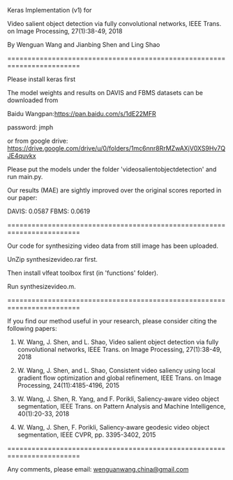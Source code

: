 Keras Implementation (v1) for



Video salient object detection via fully convolutional networks,
IEEE Trans. on Image Processing, 27(1):38-49, 2018



By Wenguan Wang and Jianbing Shen and Ling Shao



========================================================================



Please install keras first

The model weights and results on DAVIS and FBMS datasets can be downloaded
 from 



Baidu Wangpan:https://pan.baidu.com/s/1dE22MFR 


password: jmph  



or from google drive:
https://drive.google.com/drive/u/0/folders/1mc6nnr8RrMZwAXjV0XS9Hv7QJE4quvkx



Please put the models under the folder 'videosalientobjectdetection' and run main.py.



Our results (MAE) are sightly improved over the original scores reported in our paper:

DAVIS: 0.0587
FBMS:  0.0619



========================================================================


Our code for synthesizing video data from still image has been uploaded.

UnZip synthesizevideo.rar first.



Then install vlfeat toolbox first (in 'functions' folder). 



Run synthesizevideo.m.



========================================================================



If you find our method useful in your research,
 please consider citing the following papers:



1) W. Wang, J. Shen, and L. Shao, 
Video salient object detection via fully convolutional networks,
 IEEE Trans. on Image Processing, 27(1):38-49, 2018



2) W. Wang, J. Shen, and L. Shao,
Consistent video saliency using local gradient flow optimization and global refinement,
IEEE Trans. on Image Processing, 24(11):4185-4196, 2015



3) W. Wang, J. Shen, R. Yang, and F. Porikli, Saliency-aware video object segmentation,
IEEE Trans. on Pattern Analysis and Machine Intelligence, 40(1):20-33, 2018



4) W. Wang, J. Shen, F. Porikli, Saliency-aware geodesic video object segmentation,
IEEE CVPR, pp. 3395-3402, 2015



========================================================================



Any comments, please email:
wenguanwang.china@gmail.com

